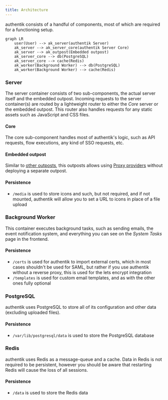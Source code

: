 ```yaml
---
title: Architecture
---
```


authentik consists of a handful of components, most of which are required for a functioning setup.

```mermaid
graph LR
    user(User) --> ak_server(authentik Server)
    ak_server --> ak_server_core(authentik Server Core)
    ak_server --> ak_outpost(Embedded outpost)
    ak_server_core --> db(PostgreSQL)
    ak_server_core --> cache(Redis)
    ak_worker(Background Worker) --> db(PostgreSQL)
    ak_worker(Background Worker) --> cache(Redis)
```

### Server

The server container consists of two sub-components, the actual server itself and the embedded outpost. Incoming requests to the server container(s) are routed by a lightweight router to either the _Core_ server or the embedded outpost. This router also handles requests for any static assets such as JavaScript and CSS files.

#### Core

The core sub-component handles most of authentik's logic, such as API requests, flow executions, any kind of SSO requests, etc.

#### Embedded outpost

Similar to [other outposts](../outposts/index.mdx), this outposts allows using [Proxy providers](../providers/proxy/index.md) without deploying a separate outpost.

#### Persistence

-   `/media` is used to store icons and such, but not required, and if not mounted, authentik will allow you to set a URL to icons in place of a file upload

### Background Worker

This container executes background tasks, such as sending emails, the event notification system, and everything you can see on the _System Tasks_ page in the frontend.

#### Persistence

-   `/certs` is used for authentik to import external certs, which in most cases shouldn't be used for SAML, but rather if you use authentik without a reverse proxy, this is used for the lets encrypt integration
-   `/templates` is used for custom email templates, and as with the other ones fully optional

### PostgreSQL

authentik uses PostgreSQL to store all of its configuration and other data (excluding uploaded files).

#### Persistence

-   `/var/lib/postgresql/data` is used to store the PostgreSQL database

### Redis

authentik uses Redis as a message-queue and a cache. Data in Redis is not required to be persistent, however you should be aware that restarting Redis will cause the loss of all sessions.

#### Persistence

-   `/data` is used to store the Redis data
